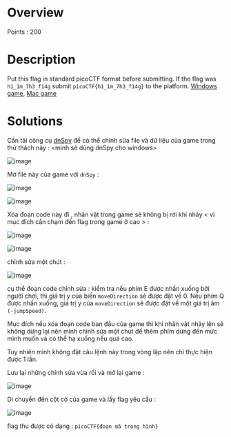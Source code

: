 # Overview #
Points : 200

# Description #
Put this flag in standard picoCTF format before submitting. If the flag was `h1_1m_7h3_f14g` submit `picoCTF{h1_1m_7h3_f14g}` to the platform.
[Windows game](https://artifacts.picoctf.net/c/285/win.zip), [Mac game](https://artifacts.picoctf.net/c/285/mac.app.zip)

# Solutions #

Cần tải công cụ [dnSpy](https://github.com/dnSpy/dnSpy/releases) để có thể chỉnh sửa file và dữ liệu của game trong thử thách này : <mình sẽ dùng dnSpy cho windows>

![image](https://user-images.githubusercontent.com/126185640/230114742-07e79166-80b0-4c65-9c80-47cc3380e068.png)

Mở file này của game với `dnSpy` :

![image](https://user-images.githubusercontent.com/126185640/230115134-c74b8382-3d1c-4a5e-b021-ea4ba95f76e3.png)

![image](https://user-images.githubusercontent.com/126185640/230115194-b301e886-4dd4-4921-a7de-df4c95d812f8.png)

Xóa đoạn code này đi , nhân vật trong game sẽ không bị rơi khi nhảy < vì mục đích cần chạm đến flag trong game ở cao > :

![image](https://user-images.githubusercontent.com/126185640/230116317-d7519b85-671b-4772-9568-5df238c5abb7.png)

![image](https://user-images.githubusercontent.com/126185640/230116910-6cd03aac-693e-4993-b523-3dcff990a810.png)

chỉnh sửa một chút :

![image](https://user-images.githubusercontent.com/126185640/230120484-f00841f0-433f-4a4f-8fac-83ba2ebfc41c.png)

cụ thể đoạn code chỉnh sửa :  kiểm tra nếu phím E được nhấn xuống bởi người chơi, thì giá trị y của biến `moveDirection` sẽ được đặt về 0. Nếu phím Q được nhấn xuống, giá trị y của `moveDirection` sẽ được đặt về một giá trị âm `(-jumpSpeed)`. 

Mục đích nếu xóa đoạn code ban đầu của game thì khi nhân vật nhảy lên sẽ không dừng lại nên mình chỉnh sửa một chút để thêm phím dừng đến mức mình muốn và có thể hạ xuống nếu quá cao. 

Tuy nhiên mình không đặt câu lệnh này trong vòng lặp nên chỉ thực hiện được 1 lần.


Lưu lại những chỉnh sửa vừa rồi và mở lại game :

![image](https://user-images.githubusercontent.com/126185640/230121441-54830e7f-0858-4564-ace2-b94eff123fb3.png)

Di chuyển đến cột cờ của game và lấy flag yêu cầu : 

![image](https://user-images.githubusercontent.com/126185640/230121358-0ce87c86-3256-4438-9c2d-bbf1ec31a0c0.png)

flag thu được có dạng : `picoCTF{đoạn mã trong hình}`


